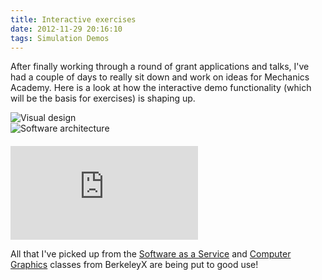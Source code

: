 ```yaml
---
title: Interactive exercises
date: 2012-11-29 20:16:10
tags: Simulation Demos
---
```


After finally working through a round of grant applications and talks,
I've had a couple of days to really sit down and work on ideas for
Mechanics Academy. Here is a look at how the interactive demo
functionality (which will be the basis for exercises) is shaping up.

<div class="row" style="margin-bottom:20px;">
  <div class="col col-lg-6">
    <img src="/assets/img/blog/visual-design.jpg" alt="Visual design" class="img-polaroid">
  </div>
  <div class="col col-lg-6">
    <img src="/assets/img/blog/software-architecture.jpg" alt="Software architecture" class="img-polaroid">
  </div>
</div>

<div class="flex-video widescreen"><iframe src="http://www.youtube.com/embed/7CpfQqsdYPE" frameborder="0"> </iframe></div>

All that I've picked up from the [Software as a
Service](https://www.edx.org/courses/BerkeleyX/CS169.1x/2012_Fall/about)
and [Computer
Graphics](https://www.edx.org/courses/BerkeleyX/CS184.1x/2012_Fall/about)
classes from BerkeleyX are being put to good use!
